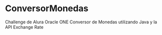 # ConversorMonedas
Challenge de Alura Oracle ONE Conversor de Monedas utilizando Java y la API Exchange Rate
